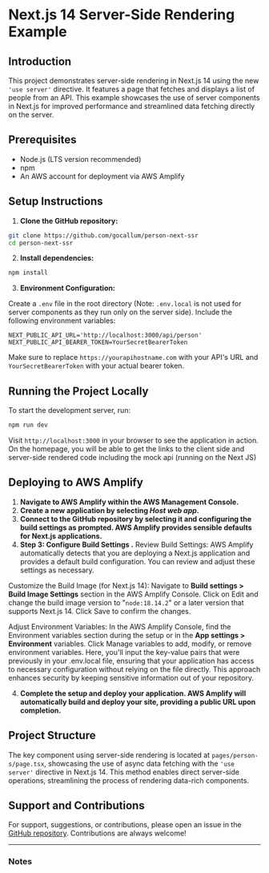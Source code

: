 # Next.js 14 Server-Side Rendering Example

## Introduction

This project demonstrates server-side rendering in Next.js 14 using the new `'use server'` directive. It features a page that fetches and displays a list of people from an API. This example showcases the use of server components in Next.js for improved performance and streamlined data fetching directly on the server.

## Prerequisites

- Node.js (LTS version recommended)
- npm
- An AWS account for deployment via AWS Amplify

## Setup Instructions

1. **Clone the GitHub repository:**

```bash
git clone https://github.com/gocallum/person-next-ssr
cd person-next-ssr
```

2. **Install dependencies:**

```bash
npm install
```

3. **Environment Configuration:**

Create a `.env` file in the root directory (Note: `.env.local` is not used for server components as they run only on the server side). Include the following environment variables:

```plaintext
NEXT_PUBLIC_API_URL='http://localhost:3000/api/person'
NEXT_PUBLIC_API_BEARER_TOKEN=YourSecretBearerToken
```

Make sure to replace `https://yourapihostname.com` with your API's URL and `YourSecretBearerToken` with your actual bearer token.

## Running the Project Locally

To start the development server, run:

```bash
npm run dev
```

Visit `http://localhost:3000` in your browser to see the application in action. On the homepage, you will be able to get the links to the client side and server-side rendered code including the mock api (running on the Next JS)


## Deploying to AWS Amplify

1. **Navigate to AWS Amplify within the AWS Management Console.**
2. **Create a new application by selecting *Host web app*.**
3. **Connect to the GitHub repository by selecting it and configuring the build settings as prompted. AWS Amplify provides sensible defaults for Next.js applications.**
4. **Step 3: Configure Build Settings .**
Review Build Settings: AWS Amplify automatically detects that you are deploying a Next.js application and provides a default build configuration. You can review and adjust these settings as necessary.

Customize the Build Image (for Next.js 14): Navigate to **Build settings > Build Image Settings** section in the AWS Amplify Console. Click on Edit and change the build image version to "`node:18.14.2`" or a later version that supports Next.js 14. Click Save to confirm the changes.

Adjust Environment Variables: In the AWS Amplify Console, find the Environment variables section during the setup or in the **App settings > Environment** variables. Click Manage variables to add, modify, or remove environment variables. Here, you'll input the key-value pairs that were previously in your .env.local file, ensuring that your application has access to necessary configuration without relying on the file directly. This approach enhances security by keeping sensitive information out of your repository.


4. **Complete the setup and deploy your application. AWS Amplify will automatically build and deploy your site, providing a public URL upon completion.**

## Project Structure

The key component using server-side rendering is located at `pages/person-s/page.tsx`, showcasing the use of async data fetching with the `'use server'` directive in Next.js 14. This method enables direct server-side operations, streamlining the process of rendering data-rich components.

## Support and Contributions

For support, suggestions, or contributions, please open an issue in the [GitHub repository](https://github.com/gocallum/person-next-ssr). Contributions are always welcome!

---

### Notes

